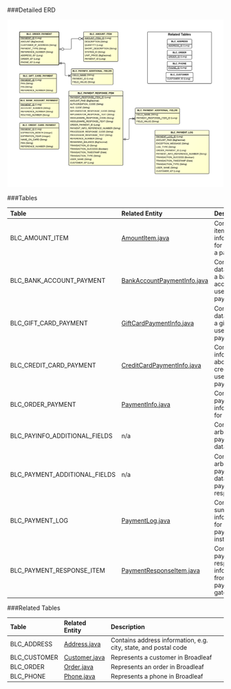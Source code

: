###Detailed ERD

[![Order Payment](images/dataModel/OrderPaymentDetailedERD.png)](images/dataModel/OrderPaymentDetailedERD.png)

###Tables

| Table                        | Related Entity | Description                                         |
|:-----------------------------|:----------|:----------------------------------------------------|
|BLC_AMOUNT_ITEM               | [AmountItem.java](http://javadoc.broadleafcommerce.org/current/framework/org/broadleafcommerce/core/payment/domain/AmountItem.html)      | Contains item information for items in a payment  |
|BLC_BANK_ACCOUNT_PAYMENT      | [BankAccountPaymentInfo.java](http://javadoc.broadleafcommerce.org/current/framework/org/broadleafcommerce/core/payment/domain/BankAccountPaymentInfo.html)      | Contains data about a bank account used for payment  |
|BLC_GIFT_CARD_PAYMENT         | [GiftCardPaymentInfo.java](http://javadoc.broadleafcommerce.org/current/framework/org/broadleafcommerce/core/payment/domain/GiftCardPaymentInfo.html)      | Contains data about a gift card used for payment  |
|BLC_CREDIT_CARD_PAYMENT       | [CreditCardPaymentInfo.java](http://javadoc.broadleafcommerce.org/current/framework/org/broadleafcommerce/core/payment/domain/CreditCardPaymentInfo.html)      | Contains information about a credit card used for payment  |
|BLC_ORDER_PAYMENT             | [PaymentInfo.java](http://javadoc.broadleafcommerce.org/current/framework/org/broadleafcommerce/core/payment/domain/PaymentInfo.html)      | Contains payment information for an order  |
|BLC_PAYINFO_ADDITIONAL_FIELDS | n/a      | Contains arbitrary payment data  |
|BLC_PAYMENT_ADDITIONAL_FIELDS | n/a      | Contains arbitrary payment data for the payment response  |
|BLC_PAYMENT_LOG               | [PaymentLog.java](http://javadoc.broadleafcommerce.org/current/framework/org/broadleafcommerce/core/payment/domain/PaymentLog.html)      | Contains summary information for a payment instance  |
|BLC_PAYMENT_RESPONSE_ITEM     | [PaymentResponseItem.java](http://javadoc.broadleafcommerce.org/current/framework/org/broadleafcommerce/core/payment/domain/PaymentResponseItem.html)      | Contains payment response information from payment gateway  |

###Related Tables

| Table       | Related Entity	 | Description                                         |
|:------------|:-----------------|:----------------------------------------------------|
|BLC_ADDRESS  | [Address.java](http://javadoc.broadleafcommerce.org/current/profile/org/broadleafcommerce/profile/core/domain/Address.html)          | Contains address information, e.g. city, state, and postal code  |
|BLC_CUSTOMER | [Customer.java](http://javadoc.broadleafcommerce.org/current/profile/org/broadleafcommerce/profile/core/domain/Customer.html)          | Represents a customer in Broadleaf  |
|BLC_ORDER    | [Order.java](http://javadoc.broadleafcommerce.org/current/framework/org/broadleafcommerce/core/order/domain/Order.html)          | Represents an order in Broadleaf  |
|BLC_PHONE    | [Phone.java](http://javadoc.broadleafcommerce.org/current/profile/org/broadleafcommerce/profile/core/domain/Phone.html)          | Represents a phone in Broadleaf  |
